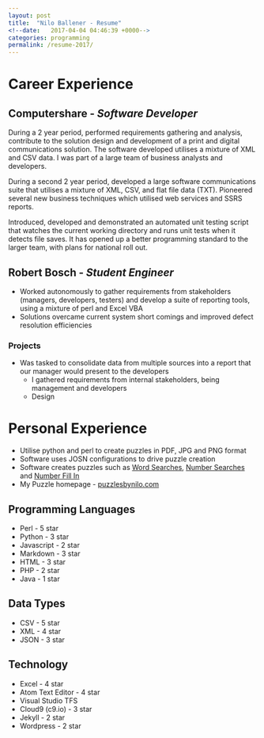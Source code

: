 ```yaml
---
layout: post
title:  "Nilo Ballener - Resume"
<!--date:   2017-04-04 04:46:39 +0000-->
categories: programming
permalink: /resume-2017/
---
```

# Career Experience

## Computershare - *Software Developer*

During a 2 year period, performed requirements gathering and analysis, contribute to the solution design and development of a print and digital communications solution. The software developed utilises a mixture of XML and CSV data. I was part of a large team of business analysts and developers.

During a second 2 year period, developed a large software communications suite that utilises a mixture of XML, CSV, and flat file data (TXT). Pioneered several new business techniques which utilised web services and SSRS reports.

Introduced, developed and demonstrated an automated unit testing script that watches the current working directory and runs unit tests when it detects file saves. It has opened up a better programming standard to the larger team, with plans for national roll out.

## Robert Bosch - *Student Engineer*
* Worked autonomously to gather requirements from stakeholders (managers, developers, testers) and develop a suite of reporting tools, using a mixture of perl and Excel VBA
* Solutions overcame current system short comings and improved defect resolution efficiencies

### Projects
* Was tasked to consolidate data from multiple sources into a report that our manager would present to the developers
  * I gathered requirements from internal stakeholders, being management and developers
  * Design

# Personal Experience
* Utilise python and perl to create puzzles in PDF, JPG and PNG format
* Software uses JOSN configurations to drive puzzle creation
* Software creates puzzles such as [Word Searches][1], [Number Searches][2] and [Number Fill In][3]
* My Puzzle homepage - [puzzlesbynilo.com][4]

## Programming Languages
* Perl - 5 star
* Python - 3 star
* Javascript - 2 star
* Markdown - 3 star
* HTML - 3 star
* PHP - 2 star
* Java - 1 star

## Data Types
* CSV - 5 star
* XML - 4 star
* JSON - 3 star

## Technology
* Excel - 4 star
* Atom Text Editor - 4 star
* Visual Studio TFS
* Cloud9 (c9.io) - 3 star
* Jekyll - 2 star
* Wordpress - 2 star

[1]: https://puzzlesbynilo.com/product-category/word-search/ "Puzzles By Nilo - Word Searches"
[2]: https://puzzlesbynilo.com/product-category/number-search/ "Puzzles By Nilo - Number Searches"
[3]: https://puzzlesbynilo.com/product-category/number-fill-in/ "Puzzles By Nilo - Number Fill In"
[4]: https://puzzlesbynilo.com "Puzzles By Nilo"
